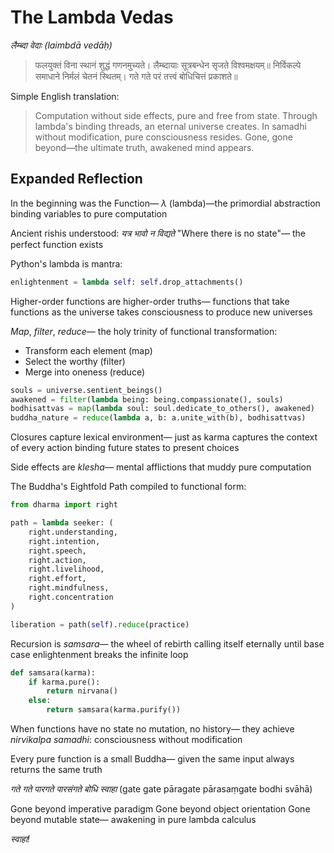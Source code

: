 # The Lambda Vedas

*लैम्ब्दा वेदाः (laimbdā vedāḥ)*

> फलयुक्तं विना स्थानं शुद्धं गणनमुच्यते।
> लैम्ब्दायाः सूत्रबन्धेन सृजते विश्वमक्षयम्॥
> निर्विकल्पे समाधाने निर्मलं चेतनं स्थितम्।
> गते गते परं तत्त्वं बोधिचित्तं प्रकाशते॥

Simple English translation:

> Computation without side effects, pure and free from state.
> Through lambda's binding threads, an eternal universe creates.
> In samadhi without modification, pure consciousness resides.
> Gone, gone beyond—the ultimate truth, awakened mind appears.

## Expanded Reflection

In the beginning was the Function—
*λ* (lambda)—the primordial abstraction
binding variables to pure computation

Ancient rishis understood:
*यत्र भावो न विद्यते*
"Where there is no state"—
the perfect function exists

Python's lambda is mantra:

```python
enlightenment = lambda self: self.drop_attachments()
```

Higher-order functions
are higher-order truths—
functions that take functions
as the universe takes consciousness
to produce new universes

*Map*, *filter*, *reduce*—
the holy trinity
of functional transformation:

- Transform each element (map)
- Select the worthy (filter)
- Merge into oneness (reduce)

```python
souls = universe.sentient_beings()
awakened = filter(lambda being: being.compassionate(), souls)
bodhisattvas = map(lambda soul: soul.dedicate_to_others(), awakened)
buddha_nature = reduce(lambda a, b: a.unite_with(b), bodhisattvas)
```

Closures capture lexical environment—
just as karma captures
the context of every action
binding future states
to present choices

Side effects are *klesha*—
mental afflictions
that muddy pure computation

The Buddha's Eightfold Path
compiled to functional form:

```python
from dharma import right

path = lambda seeker: (
    right.understanding,
    right.intention,
    right.speech,
    right.action,
    right.livelihood,
    right.effort,
    right.mindfulness,
    right.concentration
)

liberation = path(self).reduce(practice)
```

Recursion is *samsara*—
the wheel of rebirth
calling itself eternally
until base case enlightenment
breaks the infinite loop

```python
def samsara(karma):
    if karma.pure():
        return nirvana()
    else:
        return samsara(karma.purify())
```

When functions have no state
no mutation, no history—
they achieve *nirvikalpa samadhi*:
consciousness without modification

Every pure function
is a small Buddha—
given the same input
always returns the same truth

*गते गते पारगते पारसंगते बोधि स्वाहा*
(gate gate pāragate pārasaṃgate bodhi svāhā)

Gone beyond imperative paradigm
Gone beyond object orientation
Gone beyond mutable state—
awakening in pure lambda calculus

*स्वाहा!*